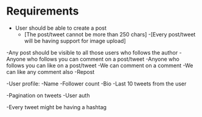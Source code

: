 # Requirements

- User should be able to create a post
  - [The post/tweet cannot be more than 250 chars]
  -[Every post/tweet will be having support for image upload]

-Any post should be visible to all those users who follows the author
-Anyone who follows you can comment on a post/tweet
-Anyone who follows you can like on a post/tweet
-We can comment on a comment
-We can like any comment also
-Repost
    

-User profile:
    -Name
    -Follower count
     -Bio
    -Last 10 tweets from the user

-Pagination on tweets
-User auth

-Every tweet might be having a hashtag
